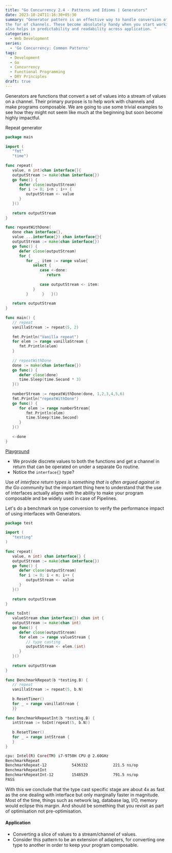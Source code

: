 ```yaml
---
title: "Go Concurrency 2.4 - Patterns and Idioms | Generators"
date: 2023-10-24T11:16:30+05:30
summary: "Generator pattern is an effective way to handle conversion of concrete slice/array types to a data stream in 
the for of channels. These become absolutely handy when you start working with sync primitives in Go. Using this pattern 
also helps in predictability and readability across application. "
categories:
  - Web Development
series:
  - 'Go Concurrency: Common Patterns'
tags:
  - Development
  - Go
  - Concurrency
  - Functional Programming
  - DRY Principles
draft: true
---
```

Generators are functions that convert a set of values into a stream of values on a channel. Their primary purpose is to 
help work with channels and make programs composable. We are going to use some trivial examples to see how they might not 
seem like much at the beginning but soon become highly impactful.

Repeat generator
```Go 
package main  
  
import (  
   "fmt"  
   "time")  
  
func repeat(  
   value, n int)chan interface{}{  
   outputStream := make(chan interface{})  
   go func() {  
      defer close(outputStream)  
      for i := 0; i<n ; i++ {  
         outputStream <- value  
      }  
   }()  
  
   return outputStream  
}  
  
func repeatWithDone(  
   done chan interface{},  
   value ...interface{}) chan interface{}{  
   outputStream := make(chan interface{})  
   go func() {  
      defer close(outputStream)  
      for {  
         for _, item := range value{  
            select {  
               case <-done:  
                  return  
  
               case outputStream <- item:  
            }  
         }      }   }()  
  
   return outputStream  
}  
  
func main() {  
   // repeat  
   vanillaStream := repeat(5, 2)  
  
   fmt.Println("Vanilla repeat")  
   for elem := range vanillaStream {  
      fmt.Println(elem)  
   }  
  
   // repeatWithDone  
   done := make(chan interface{})  
   go func() {  
      defer close(done)  
      time.Sleep(time.Second * 3)  
   }()  
  
   numberStream := repeatWithDone(done, 1,2,3,4,5,6)  
   fmt.Println("repeatWithDone")  
   go func() {  
      for elem := range numberStream{  
         fmt.Println(elem)  
         time.Sleep(time.Second)  
      }  
   }()  
  
   <-done  
}
```
[Playground](https://go.dev/play/p/zlsz_v3hZjU)
- We provide discrete values to both the functions and get a channel in return that can be operated on under a 
separate Go routine.
- Notice the `interface{}` type?

Use of _interface return types is something that is often argued against in the Go community_ but the important thing 
here to understand that the use of interfaces actually aligns with the ability to make your program composable and be 
widely used in case of Pipelines.

Let's do a benchmark on type conversion to verify the performance impact of using interfaces with Generators.
```Go
package test  
  
import (  
   "testing"  
)  
  
func repeat(  
   value, n int) chan interface{} {  
   outputStream := make(chan interface{})  
   go func() {  
      defer close(outputStream)  
      for i := 0; i < n; i++ {  
         outputStream <- value  
      }  
   }()  
  
   return outputStream  
}  
  
func toInt(  
   valueStream chan interface{}) chan int {  
   outputStream := make(chan int)  
   go func() {  
      defer close(outputStream)  
      for elem := range valueStream {  
         // type casting  
         outputStream <- elem.(int)  
      }  
   }()  
  
   return outputStream  
}  
  
func BenchmarkRepeat(b *testing.B) {  
   // repeat  
   vanillaStream := repeat(5, b.N)  
  
   b.ResetTimer()  
   for _ = range vanillaStream {  
   }}  
  
func BenchmarkRepeatInt(b *testing.B) {  
   intStream := toInt(repeat(5, b.N))  
  
   b.ResetTimer()  
   for _ = range intStream {  
   }
}
```

```sh
cpu: Intel(R) Core(TM) i7-9750H CPU @ 2.60GHz
BenchmarkRepeat
BenchmarkRepeat-12       	 5436332	       221.5 ns/op
BenchmarkRepeatInt
BenchmarkRepeatInt-12    	 1548529	       791.5 ns/op
PASS
```

With this we conclude that the type cast specific stage are about 4x as fast as the one dealing with interface but only 
marginally faster in magnitude. Most of the time, things such as network lag, database lag, I/O, memory would eclipse 
this margin. And should be something that you revisit as part of optimisation not pre-optimisation.

#### Application
- Converting a slice of values to a stream/channel of values.
- Consider this pattern to be an extension of adapters, for converting one type to another in order to keep your program 
composable. 

